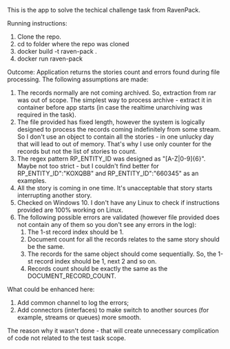 This is the app to solve the techical challenge task from RavenPack.

Running instructions:
   1. Clone the repo.
   2. cd to folder where the repo was cloned
   3. docker build -t raven-pack .
   4. docker run raven-pack
 
Outcome: Application returns the stories count and errors found during file processing.
The following assumptions are made:
1. The records normally are not coming archived. So, extraction from rar was out of scope. The simplest way to process archive - extract it in container before app starts (in case the realtime unarchiving was required in the task).
2. The file provided has fixed length, however the system is logically designed to process the records coming indefinitely from some stream. So I don't use an object to contain all the stories - in one unlucky day that will lead to out of memory. That's why I use only counter for the records but not the list of stories to count.
3. The regex pattern RP_ENTITY_ID was designed as "[A-Z|0-9]{6}". Maybe not too strict - but I couldn't find better for RP_ENTITY_ID":"KOXQBB" and RP_ENTITY_ID":"660345" as an examples.
4. All the story is coming in one time. It's unacceptable that story starts interrupting another story.
5. Checked on Windows 10. I don't have any Linux to check if instructions provided are 100% working on Linux.  
6. The following possible errors are validated (however file provided does not contain any of them so you don't see any errors in the log):
   1. The 1-st record index should be 1.
   2. Document count for all the records relates to the same story should be the same.
   3. The records for the same object should come sequentially. So, the 1-st record index should be 1, next 2 and so on.
   4. Records count should be exactly the same as the DOCUMENT_RECORD_COUNT.

What could be enhanced here:
   1. Add common channel to log the errors;
   2. Add connectors (interfaces) to make switch to another sources (for example, streams or queues) more smooth.
   
   The reason why it wasn't done - that will create unnecessary complication of code not related to the test task scope.
